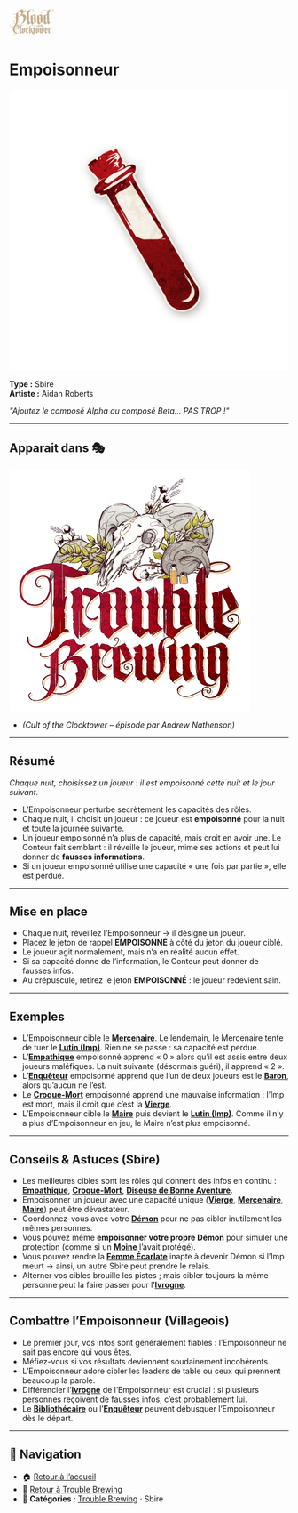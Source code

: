 <p align="left">
  <a href="/botc-fr-bambi/">
    <img src="../images/logo.png" alt="Accueil BotC FR" width="80">
  </a>
</p>

# Empoisonneur  

![Empoisonneur](../images/Icon_poisoner.png)  

**Type :** Sbire  
**Artiste :** Aidan Roberts  

*"Ajoutez le composé Alpha au composé Beta... PAS TROP !"*  

---

## Apparait dans 🎭
![TB](../images/Logo_trouble_brewing.png) 
- *(Cult of the Clocktower – épisode par Andrew Nathenson)*  

---

## Résumé

*Chaque nuit, choisissez un joueur : il est empoisonné cette nuit et le jour suivant.*  

- L’Empoisonneur perturbe secrètement les capacités des rôles.  
- Chaque nuit, il choisit un joueur : ce joueur est **empoisonné** pour la nuit et toute la journée suivante.  
- Un joueur empoisonné n’a plus de capacité, mais croit en avoir une. Le Conteur fait semblant : il réveille le joueur, mime ses actions et peut lui donner de **fausses informations**.  
- Si un joueur empoisonné utilise une capacité « une fois par partie », elle est perdue.  

---

## Mise en place 
- Chaque nuit, réveillez l’Empoisonneur → il désigne un joueur.  
- Placez le jeton de rappel **EMPOISONNÉ** à côté du jeton du joueur ciblé.  
- Le joueur agit normalement, mais n’a en réalité aucun effet.  
- Si sa capacité donne de l’information, le Conteur peut donner de fausses infos.  
- Au crépuscule, retirez le jeton **EMPOISONNÉ** : le joueur redevient sain.  

---

## Exemples
- L’Empoisonneur cible le **[Mercenaire](../tb_roles/mercenaire.md)**. Le lendemain, le Mercenaire tente de tuer le **[Lutin (Imp)](../démons/imp.md)**. Rien ne se passe : sa capacité est perdue.  
- L’**[Empathique](../tb_roles/empathique.md)** empoisonné apprend « 0 » alors qu’il est assis entre deux joueurs maléfiques. La nuit suivante (désormais guéri), il apprend « 2 ».  
- L’**[Enquêteur](../tb_roles/enqueteur.md)** empoisonné apprend que l’un de deux joueurs est le **[Baron](../sbires/baron.md)**, alors qu’aucun ne l’est.  
- Le **[Croque-Mort](../tb_roles/croquemort.md)** empoisonné apprend une mauvaise information : l’Imp est mort, mais il croit que c’est la **[Vierge](../tb_roles/vierge.md)**.  
- L’Empoisonneur cible le **[Maire](../tb_roles/maire.md)** puis devient le **[Lutin (Imp)](../démons/imp.md)**. Comme il n’y a plus d’Empoisonneur en jeu, le Maire n’est plus empoisonné.  

---

## Conseils & Astuces (Sbire)
- Les meilleures cibles sont les rôles qui donnent des infos en continu : **[Empathique](../tb_roles/empathique.md)**, **[Croque-Mort](../tb_roles/croquemort.md)**, **[Diseuse de Bonne Aventure](../tb_roles/diseuse_de_bonne_aventure.md)**.  
- Empoisonner un joueur avec une capacité unique (**[Vierge](../tb_roles/vierge.md)**, **[Mercenaire](../tb_roles/mercenaire.md)**, **[Maire](../tb_roles/maire.md)**) peut être dévastateur.  
- Coordonnez-vous avec votre **[Démon](../demons/imp.md)** pour ne pas cibler inutilement les mêmes personnes.  
- Vous pouvez même **empoisonner votre propre Démon** pour simuler une protection (comme si un **[Moine](../tb_roles/moine.md)** l’avait protégé).  
- Vous pouvez rendre la **[Femme Écarlate](../sbires/femme_ecarlate.md)** inapte à devenir Démon si l’Imp meurt → ainsi, un autre Sbire peut prendre le relais.  
- Alterner vos cibles brouille les pistes ; mais cibler toujours la même personne peut la faire passer pour l’**[Ivrogne](../etrangers/ivrogne.md)**.  

---

## Combattre l’Empoisonneur (Villageois)
- Le premier jour, vos infos sont généralement fiables : l’Empoisonneur ne sait pas encore qui vous êtes.  
- Méfiez-vous si vos résultats deviennent soudainement incohérents.  
- L’Empoisonneur adore cibler les leaders de table ou ceux qui prennent beaucoup la parole.  
- Différencier l’**[Ivrogne](../etrangers/ivrogne.md)** de l’Empoisonneur est crucial : si plusieurs personnes reçoivent de fausses infos, c’est probablement lui.  
- Le **[Bibliothécaire](../tb_roles/bibliothecaire.md)** ou l’**[Enquêteur](../tb_roles/enqueteur.md)** peuvent débusquer l’Empoisonneur dès le départ.  

---

## 📂 Navigation
- 🏠 [Retour à l’accueil](/botc-fr-bambi/)  
- 🍺 [Retour à Trouble Brewing](../trouble_brewing.md)  
- 📂 **Catégories :** [Trouble Brewing](../trouble_brewing.md) · Sbire
